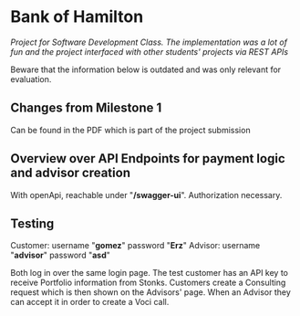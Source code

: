 # Bank of Hamilton
_Project for Software Development Class. The implementation was a lot of fun and the project interfaced with other students' projects via REST APIs_

Beware that the information below is outdated and was only relevant for evaluation.

## Changes from Milestone 1
Can be found in the PDF which is part of the project submission

## Overview over API Endpoints for payment logic and advisor creation
With openApi, reachable under "**/swagger-ui**".
Authorization necessary.

## Testing
Customer:
username "**gomez**"
password "**Erz**"
Advisor:
username "**advisor**"
password "**asd**"

Both log in over the same login page.
The test customer has an API key to receive Portfolio information from Stonks.
Customers create a Consulting request which is then shown on the Advisors' page.
When an Advisor they can accept it in order to create a Voci call.
